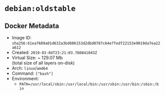 # `debian:oldstable`

## Docker Metadata

- Image ID: `sha256:61ea7689a01d632a3bd606153d2dbd0787c64e7fedf22153e9019da7ea22a612`
- Created: `2019-03-04T23:21:03.760841043Z`
- Virtual Size: ~ 129.07 Mb  
  (total size of all layers on-disk)
- Arch: `linux`/`amd64`
- Command: `["bash"]`
- Environment:
  - `PATH=/usr/local/sbin:/usr/local/bin:/usr/sbin:/usr/bin:/sbin:/bin`
